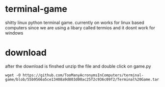 # terminal-game
shitty linux python terminal game.
currently on works for linux based computers since we are using a libary called termios and it dosnt work for windows
</download>
# download
after the download is finshed unzip the file and double click on game.py 
````
wget -O https://github.com/TooManyAcronymsInComputers/terminal-game/blob/55b9566a5ce13408a9d803d00ac25f2c936c09f2/Terminal%20Game.tar.gz
````
<dowload>
